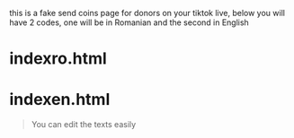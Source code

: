 this is a fake send coins page for donors on your tiktok live, below you will have 2 codes, one will be in Romanian and the second in English 

# indexro.html
# indexen.html

> You can edit the texts easily
